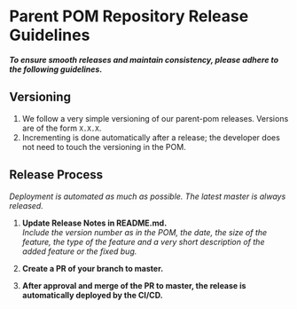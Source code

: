# Parent POM Repository Release Guidelines

_**To ensure smooth releases and maintain consistency, please adhere to the following guidelines.**_  

## Versioning

1. We follow a very simple versioning of our parent-pom releases. Versions are of the form `X.X.X`.
2. Incrementing is done automatically after a release; the developer does not need to touch the versioning in the POM.

## Release Process

_Deployment is automated as much as possible. The latest master is always released._  

1. **Update Release Notes in README.md.**  
_Include the version number as in the POM, the date, the size of the feature, the type of the feature and a very short description of the added feature or the fixed bug._
   
2. **Create a PR of your branch to master.**

3. **After approval and merge of the PR to master, the release is automatically deployed by the CI/CD.**

